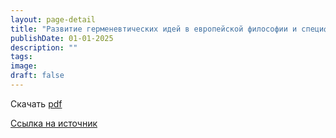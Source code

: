 ```yaml
---
layout: page-detail
title: "Развитие герменевтических идей в европейской философии и специфика комментаторской традиции в Индии"
publishDate: 01-01-2025
description: ""
tags:
image:
draft: false
---
```


Скачать [pdf](/upload/iblock/d8f/d8f8a9ed0bdf50a4936653e1a30e68ee.pdf)

[Ссылка на источник](https://www.academia.edu/34471577/%D0%A0%D0%B0%D0%B7%D0%B2%D0%B8%D1%82%D0%B8%D0%B5%5F%D0%B3%D0%B5%D1%80%D0%BC%D0%B5%D0%BD%D0%B5%D0%B2%D1%82%D0%B8%D1%87%D0%B5%D1%81%D0%BA%D0%B8%D1%85%5F%D0%B8%D0%B4%D0%B5%D0%B9%5F%D0%B2%5F%D0%B5%D0%B2%D1%80%D0%BE%D0%BF%D0%B5%D0%B9%D1%81%D0%BA%D0%BE%D0%B9%5F%D1%84%D0%B8%D0%BB%D0%BE%D1%81%D0%BE%D1%84%D0%B8%D0%B8%5F%D0%B8%5F%D1%81%D0%BF%D0%B5%D1%86%D0%B8%D1%84%D0%B8%D0%BA%D0%B0%5F%D0%BA%D0%BE%D0%BC%D0%BC%D0%B5%D0%BD%D1%82%D0%B0%D1%82%D0%BE%D1%80%D1%81%D0%BA%D0%BE%D0%B9%5F%D1%82%D1%80%D0%B0%D0%B4%D0%B8%D1%86%D0%B8%D0%B8%5F%D0%B2%5F%D0%98%D0%BD%D0%B4%D0%B8%D0%B8%5Fpdf)  
  
  
